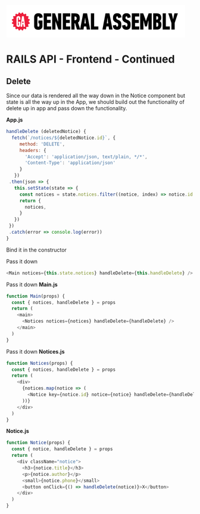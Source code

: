 [![General Assembly Logo](/ga_cog.png)](https://generalassemb.ly)

# RAILS API - Frontend - Continued

## Delete

Since our data is rendered all the way down in the Notice component but state is all the way up in the App, we should build out the functionality of delete up in app and pass down the functionality.

**App.js**

```js
handleDelete (deletedNotice) {
  fetch(`/notices/${deletedNotice.id}`, {
     method: 'DELETE',
     headers: {
       'Accept': 'application/json, text/plain, */*',
       'Content-Type': 'application/json'
     }
   })
 .then(json => {
   this.setState(state => {
     const notices = state.notices.filter((notice, index) => notice.id !== deletedNotice.id)
     return {
       notices,
     }
   })
 })
 .catch(error => console.log(error))
}
```

Bind it in the constructor

Pass it down

```js
<Main notices={this.state.notices} handleDelete={this.handleDelete} />
```

Pass it down
**Main.js**

```js
function Main(props) {
  const { notices, handleDelete } = props
  return (
    <main>
      <Notices notices={notices} handleDelete={handleDelete} />
    </main>
  )
}
```

Pass it down
**Notices.js**

```js
function Notices(props) {
  const { notices, handleDelete } = props
  return (
    <div>
      {notices.map(notice => (
        <Notice key={notice.id} notice={notice} handleDelete={handleDelete} />
      ))}
    </div>
  )
}
```

**Notice.js**

```js
function Notice(props) {
  const { notice, handleDelete } = props
  return (
    <div className="notice">
      <h3>{notice.title}</h3>
      <p>{notice.author}</p>
      <small>{notice.phone}</small>
      <button onClick={() => handleDelete(notice)}>X</button>
    </div>
  )
}
```
